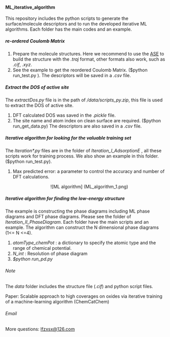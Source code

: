 #### ML_iterative_algorithm

This repository includes the python scripts to generate the surface/molecule descriptors and to run the developed iterative ML algorithms. Each folder has the main codes and an example.

##### re-ordered Coulomb Matrix

1. Prepare the molecule structures. Here we recommend to use the [ASE](https://wiki.fysik.dtu.dk/ase/) to build the structure with the *.traj* format, other formats also work, such as *.cif*, *.xyz*.
2. See the example to get the reordered Coulomb Matrix.  ($python run_test.py ). The descriptors will be saved in a *.csv* file.

##### Extract the DOS of active site

The *extractDos.py* file is in the path of */data/scripts_py.zip*, this file is used to extract the DOS of active site. 

1. DFT calculated DOS was saved in the *.pickle* file.
2. The site name and atom index on clean surface are required. ($python run_get_data.py) The descriptors are also saved in a *.csv* file.

##### Iterative algorithm for looking for the valuable training set

The *Iteration\*.py*  files are in the folder of *Iteration_I_AdsorptionE* , all these scripts work for training process. We also show an example in this folder. ($python run_test.py).

1. Max predicted error: a parameter to control the accuracy and number of DFT calculations. 

   <div align=center>![ML algorithm] (ML_algorithm_1.png)

##### Iterative algorithm for finding the low-energy structure

The example is constructing the phase diagrams including ML phase diagrams and DFT phase diagrams. Please see the folder of *Iteration_II_PhaseDiagram*. Each folder have the main scripts and an example. The algorithm can construct the N dimensional phase diagrams (1<= N <=4).

1. *atomType_chemPot* : a dictionary to specify the atomic type and the range of chemical potential.
2. *N_int* : Resolution of phase diagram
3. *$python run_pd.py*



###### Note

The *data* folder includes the structure file (*.cif*) and python script files.

Paper: Scalable approach to high coverages on oxides via iterative training of a machine-learning algorithm (ChemCatChem)

###### Email

More questions: [lfzxsx@126.com](lfzxsx@126.com)










